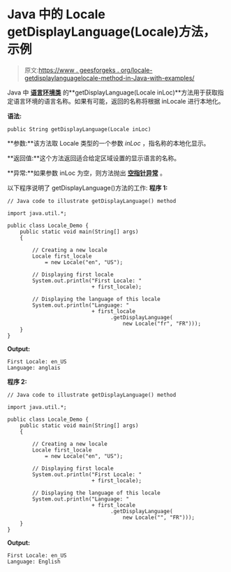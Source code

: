 # Java 中的 Locale getDisplayLanguage(Locale)方法，示例

> 原文:[https://www . geesforgeks . org/locale-getdisplaylanguagelocale-method-in-Java-with-examples/](https://www.geeksforgeeks.org/locale-getdisplaylanguagelocale-method-in-java-with-examples/)

Java 中 **[语言环境类](https://www.geeksforgeeks.org/java-util-locale-class-java-set-1/)** 的**getDisplayLanguage(Locale inLoc)**方法用于获取指定语言环境的语言名称。如果有可能，返回的名称将根据 inLocale 进行本地化。

**语法:**

```
public String getDisplayLanguage(Locale inLoc)
```

**参数:**该方法取 Locale 类型的一个参数 *inLoc* ，指名称的本地化显示。

**返回值:**这个方法返回适合给定区域设置的显示语言的名称。

**异常:**如果参数 inLoc 为空，则方法抛出 **[空指针异常](https://www.geeksforgeeks.org/null-pointer-exception-in-java/)** 。

以下程序说明了 getDisplayLanguage()方法的工作:
**程序 1:**

```
// Java code to illustrate getDisplayLanguage() method

import java.util.*;

public class Locale_Demo {
    public static void main(String[] args)
    {

        // Creating a new locale
        Locale first_locale
            = new Locale("en", "US");

        // Displaying first locale
        System.out.println("First Locale: "
                           + first_locale);

        // Displaying the language of this locale
        System.out.println("Language: "
                           + first_locale
                                 .getDisplayLanguage(
                                     new Locale("fr", "FR")));
    }
}
```

**Output:**

```
First Locale: en_US
Language: anglais

```

**程序 2:**

```
// Java code to illustrate getDisplayLanguage() method

import java.util.*;

public class Locale_Demo {
    public static void main(String[] args)
    {

        // Creating a new locale
        Locale first_locale
            = new Locale("en", "US");

        // Displaying first locale
        System.out.println("First Locale: "
                           + first_locale);

        // Displaying the language of this locale
        System.out.println("Language: "
                           + first_locale
                                 .getDisplayLanguage(
                                     new Locale("", "FR")));
    }
}
```

**Output:**

```
First Locale: en_US
Language: English

```